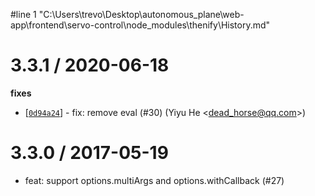 #line 1 "C:\\Users\\trevo\\Desktop\\autonomous_plane\\web-app\\frontend\\servo-control\\node_modules\\thenify\\History.md"

3.3.1 / 2020-06-18
==================

**fixes**
  * [[`0d94a24`](http://github.com/thenables/thenify/commit/0d94a24eb933bc835d568f3009f4d269c4c4c17a)] - fix: remove eval (#30) (Yiyu He <<dead_horse@qq.com>>)

3.3.0 / 2017-05-19
==================

  * feat: support options.multiArgs and options.withCallback (#27)
